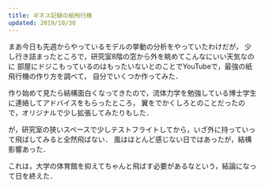 ```yaml
---
title: ギネス記録の紙飛行機
updated: 2019/10/30
---
```


まあ今日も先週からやっているモデルの挙動の分析をやっていたわけだが，
少し行き詰まったところで，研究室8階の窓から外を眺めてこんなにいい天気なのに
部屋にドジこもっているのはもったいないとのことでYouTubeで，最強の紙飛行機の作り方を調べて，
自分でいくつか作ってみた．

作り始めて見たら結構面白くなってきたので，流体力学を勉強している博士学生に連絡してアドバイスをもらったところ，
翼をでかくしろとのことだったので，オリジナルで少し拡張してみたりもした．

が，研究室の狭いスペースで少しテストフライトしてから，いざ外に持っていって飛ばしてみると全然飛ばない．
風はほとんど感じない日ではあったが，結構影響あった．

これは，大学の体育館を抑えてちゃんと飛ばす必要があるなという，結論になって日を終えた．
